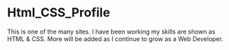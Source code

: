 # Html_CSS_Profile
This is one of the many sites. I have been working my skills are shown as HTML &amp; CSS. More will be added as I continue to grow as a Web Developer.
